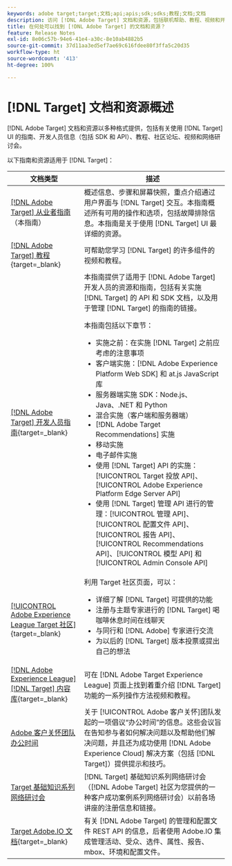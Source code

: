 ```yaml
---
keywords: adobe target;target;文档;api;apis;sdk;sdks;教程;文档;文档
description: 访问 [!DNL Adobe Target] 文档和资源，包括联机帮助、教程、视频和开发人员文档（SDK、API 和 JavaScript 库）。
title: 在何处可以找到 [!DNL Adobe Target] 的文档和资源？
feature: Release Notes
exl-id: 8e06c57b-94e6-41e4-a30c-8e10ab4882b5
source-git-commit: 37d11aa3ed5ef7ae69c616fdee80f3ffa5c20d35
workflow-type: ht
source-wordcount: '413'
ht-degree: 100%

---
```


# [!DNL Target] 文档和资源概述

[!DNL Adobe Target] 文档和资源以多种格式提供，包括有关使用 [!DNL Target] UI 的指南、开发人员信息（包括 SDK 和 API）、教程、社区论坛、视频和网络研讨会。

以下指南和资源适用于 [!DNL Target]：

| 文档类型 | 描述 |
| --- | --- |
| [[!DNL Adobe Target] 从业者指南](/help/main/target-home.md)<br>（本指南） | 概述信息、步骤和屏幕快照，重点介绍通过用户界面与 [!DNL Target] 交互。本指南概述所有可用的操作和选项，包括故障排除信息。本指南是关于使用 [!DNL Target] UI 最详细的资源。 |
| [[!DNL Adobe Target] 教程](https://experienceleague.adobe.com/docs/target-learn/tutorials/overview.html){target=_blank} | 可帮助您学习 [!DNL Target] 的许多组件的视频和教程。 |
| [[!DNL Adobe Target] 开发人员指南](https://developer.adobe.com/target/){target=_blank} | 本指南提供了适用于 [!DNL Adobe Target] 开发人员的资源和指南，包括有关实施 [!DNL Target] 的 API 和 SDK 文档，以及用于管理 [!DNL Target] 的指南的链接。<P>本指南包括以下章节：<ul><li>实施之前：在实施 [!DNL Target] 之前应考虑的注意事项</li><li>客户端实施：[!DNL Adobe Experience Platform Web SDK] 和 at.js JavaScript 库</li><li>服务器端实施 SDK：Node.js、Java、.NET 和 Python</li><li>混合实施（客户端和服务器端）</li><li>[!DNL Adobe Target Recommendations] 实施</li><li>移动实施</li><li>电子邮件实施</li><li>使用 [!DNL Target] API 的实施：[!UICONTROL Target 投放 API]、[!UICONTROL Adobe Experience Platform Edge Server API]</li><li>使用 [!DNL Target] 管理 API 进行的管理：[!UICONTROL 管理 API]、[!UICONTROL 配置文件 API]、[!UICONTROL 报告 API]、[!UICONTROL Recommendations API]、[!UICONTROL 模型 API] 和 [!UICONTROL Admin Console API]</li></ul> |
| [[!UICONTROL Adobe Experience League Target 社区]](https://experienceleaguecommunities.adobe.com/t5/adobe-target/ct-p/adobe-target-community){target=_blank} | 利用 Target 社区页面，可以：<ul><li>详细了解 [!DNL Target] 可提供的功能</li><li>注册与主题专家进行的 [!DNL Target] 喝咖啡休息时间在线聊天</li><li>与同行和 [!DNL Adobe] 专家进行交流</li><li>为以后的 [!DNL Target] 版本投票或提出自己的想法 |
| [[!DNL Adobe Experience League] [!DNL Target] 内容库](https://experienceleague.adobe.com/#recommended/solutions/target){target=_blank} | 可在 [!DNL Adobe Target Experience League] 页面上找到着重介绍 [!DNL Target] 功能的一系列操作方法视频和教程。 |
| [Adobe 客户关怀团队办公时间](/help/main/cmp-resources-and-contact-information.md#concept_58EA30379D3B48C4848BA2A8C464A5B7) | 关于 [!UICONTROL Adobe 客户关怀]团队发起的一项倡议“办公时间”的信息。这些会议旨在告知参与者如何解决问题以及帮助他们解决问题，并且还为成功使用 [!DNL Adobe Experience Cloud] 解决方案（包括 [!DNL Target]）提供提示和技巧。 |
| [Target 基础知识系列网络研讨会](https://landing.adobe.com/acs/2018/na/adobe-target/registration.html) | [!DNL Target] 基础知识系列网络研讨会（[!DNL Adobe Target] 社区为您提供的一种客户成功案例系列网络研讨会）以前各场讲座的注册信息和链接。 |
| [Target Adobe.IO 文档](https://developer.adobe.com/target/implement/server-side/){target=_blank} | 有关 [!DNL Adobe Target] 的管理和配置文件 REST API 的信息，后者使用 Adobe.IO 集成管理活动、受众、选件、属性、报告、mbox、环境和配置文件。 |
